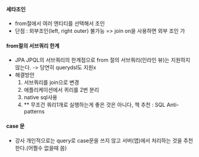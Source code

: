#### 세타조인
- from절에서 여러 엔티티를 선택해서 조인
- 단점 : 외부조인(left, right outer) 불가능 => join on을 사용하면 외부 조인 가

#### from절의 서브쿼리 한계
- JPA JPQL의 서브쿼리의 한계점으로 from 절의 서브쿼리(인라인 뷰)는 지원하지 않는다. -> 당연히 querydsl도 지원x
- 해결방안
  1. 서브쿼리를 join으로 변경
  2. 애플리케이션에서 퀴리를 2번 분리
  3. native sql사용
  4. ** 무조건 쿼리1개로 실행하는게 좋은 것은 아니다, 책 추천 : SQL Anti-patterns

#### case 문
- 강사 개인적으로는 query로 case문을 쓰지 않고 서버(앱)에서 처리하는 것을 추천한다.(어쩔수 없을때 씀) 

